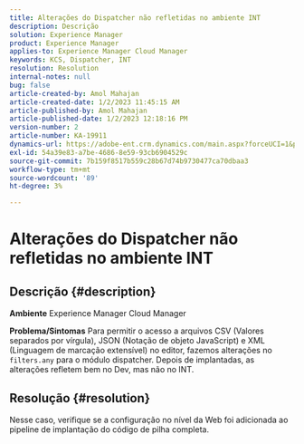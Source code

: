 ```yaml
---
title: Alterações do Dispatcher não refletidas no ambiente INT
description: Descrição
solution: Experience Manager
product: Experience Manager
applies-to: Experience Manager Cloud Manager
keywords: KCS, Dispatcher, INT
resolution: Resolution
internal-notes: null
bug: false
article-created-by: Amol Mahajan
article-created-date: 1/2/2023 11:45:15 AM
article-published-by: Amol Mahajan
article-published-date: 1/2/2023 12:18:16 PM
version-number: 2
article-number: KA-19911
dynamics-url: https://adobe-ent.crm.dynamics.com/main.aspx?forceUCI=1&pagetype=entityrecord&etn=knowledgearticle&id=110e60e6-928a-ed11-81ac-6045bd006ce9
exl-id: 54a39e83-a7be-4686-8e59-93cb6904529c
source-git-commit: 7b159f8517b559c28b67d74b9730477ca70dbaa3
workflow-type: tm+mt
source-wordcount: '89'
ht-degree: 3%

---
```


# Alterações do Dispatcher não refletidas no ambiente INT

## Descrição {#description}

<b>Ambiente</b>
Experience Manager Cloud Manager


<b>Problema/Sintomas</b>
Para permitir o acesso a arquivos CSV (Valores separados por vírgula), JSON (Notação de objeto JavaScript) e XML (Linguagem de marcação extensível) no editor, fazemos alterações no `filters.any` para o módulo dispatcher. Depois de implantadas, as alterações refletem bem no Dev, mas não no INT.


## Resolução {#resolution}

Nesse caso, verifique se a configuração no nível da Web foi adicionada ao pipeline de implantação do código de pilha completa.
